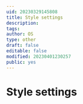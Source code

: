 ```yaml
---
uid: 20230329145808
title: Style settings
description: 
tags: 
author: OS
type: other
draft: false
editable: false
modified: 20230401230257
public: yes
---
```


# Style settings